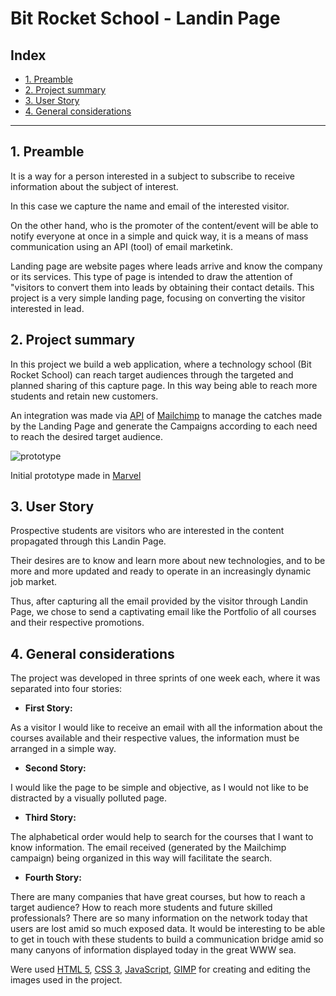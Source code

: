 # Bit Rocket School - Landin Page

## Index

- [1. Preamble](#1-Preamble)
- [2. Project summary](#2-project-summary)
- [3. User Story](#3-user-story)
- [4. General considerations](#4-general-considerations)

---

## 1. Preamble

It is a way for a person interested in a subject to subscribe to receive information about the subject of interest.

In this case we capture the name and email of the interested visitor.

On the other hand, who is the promoter of the content/event will be able to notify everyone at once in a simple and quick way, it is a means of mass communication using an API (tool) of email marketink.

Landing page are website pages where leads arrive and know the company or its services. This type of page is intended to draw the attention of "visitors to convert them into leads by obtaining their contact details. This project is a very simple landing page, focusing on converting the visitor interested in lead.

## 2. Project summary

In this project we build a web application, where a technology school (Bit Rocket School) can reach target audiences through the targeted and planned sharing of this capture page. In this way being able to reach more students and retain new customers.

An integration was made via [API](https://mailchimp.com/developer/) of [Mailchimp](https://mailchimp.com/) to manage the catches made by the Landing Page and generate the Campaigns according to each need to reach the desired target audience.

![prototype](https://user-images.githubusercontent.com/990877/108635230-28c96580-745d-11eb-9815-92f25dcefe78.jpg)

Initial prototype made in [Marvel](https://marvelapp.com)

## 3. User Story

Prospective students are visitors who are interested in the content propagated through this Landin Page.

Their desires are to know and learn more about new technologies, and to be more and more updated and ready to operate in an increasingly dynamic job market.

Thus, after capturing all the email provided by the visitor through Landin Page, we chose to send a captivating email like the Portfolio of all courses and their respective promotions.

## 4. General considerations

The project was developed in three sprints of one week each, where it was separated into four stories:

- **First Story:**

As a visitor I would like to receive an email with all the information about the courses available and their respective values, the information must be arranged in a simple way.

- **Second Story:**

I would like the page to be simple and objective, as I would not like to be distracted by a visually polluted page.

- **Third Story:**

The alphabetical order would help to search for the courses that I want to know information. The email received (generated by the Mailchimp campaign) being organized in this way will facilitate the search.

- **Fourth Story:**

There are many companies that have great courses, but how to reach a target audience? How to reach more students and future skilled professionals? There are so many information on the network today that users are lost amid so much exposed data. It would be interesting to be able to get in touch with these students to build a communication bridge amid so many canyons of information displayed today in the great WWW sea.


Were used [HTML 5](https://developer.mozilla.org/en-US/docs/Web/HTML/HTML5), [CSS 3](https://developer.mozilla.org/en-US/docs/Web/CSS), [JavaScript](https://developer.mozilla.org/en-US/docs/Web/JavaScript), [GIMP](https://www.gimp.org/) for creating and editing the images used in the project.
